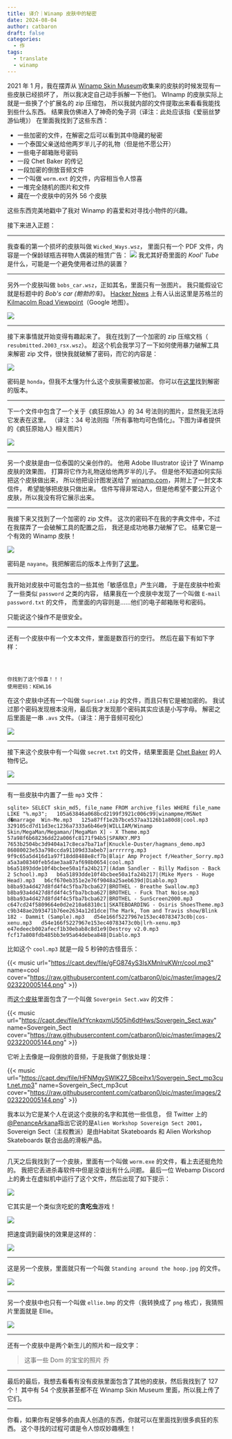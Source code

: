 ```yaml
---
title: 译介｜Winamp 皮肤中的秘密
date: 2024-08-04
author: catbaron
draft: false
categories:
  - 作
tags:
  - translate
  - winamp
---
```

2021 年 1 月，我在摆弄从 [Winamp Skin Museum](https://jordaneldredge.com/blog/winamp-skin-musuem/)收集来的皮肤的时候发现有一些皮肤已经损坏了，
所以我决定自己动手拆解一下他们。
WInamp 的皮肤实际上就是一些换了个扩展名的 zip 压缩包，
所以我就内部的文件提取出来看看我能找到些什么东西。
结果我仿佛进入了神奇的兔子洞（译注：此处应该指《爱丽丝梦游仙境》）
在里面我找到了这些东西：
- 一些加密的文件，在解密之后可以看到其中隐藏的秘密
- 一个泰国父亲送给他两岁半儿子的礼物（但是他不愿公开）
- 一些电子邮箱账号密码
- 一段 Chet Baker 的传记
- 一段加密的倒放音频文件
- 一个叫做 `worm.ext` 的文件，内容相当令人惊喜
- 一堆完全随机的图片和文件
- 藏在一个皮肤中的另外 56 个皮肤

这些东西完美地戳中了我对 Winamp 的喜爱和对寻找小物件的兴趣。

接下来进入正题：

---
我查看的第一个损坏的皮肤叫做 `Wicked_Ways.wsz`，
里面只有一个 PDF 文件，内容是一个保龄球瓶吉祥物人偶装的租赁广告：
![](https://raw.githubusercontent.com/catbaron0/pic/main/images/202484154849.png)
我尤其好奇里面的 *Kool' Tube* 是什么，可能是一个避免使用者过热的装置？

---
另外一个皮肤叫做 `bobs_car.wsz`，正如其名，里面只有一张图片。
我只能假设它就是标题中的 *Bob's car (鲍勃的车)*。
[Hacker News](https://news.ycombinator.com/item?id=41065196) 上有人认出这里是苏格兰的 [Kilmacolm Road Viewpoint](https://www.google.com/maps/place/Kilmacolm+Road+Viewpoint/@55.9285659,-4.7106362,3a,75y,90t/data=!3m8!1e2!3m6!1sAF1QipPpt-joyGwDUQF1ZE44AaDN6NFZbmd87LGrERqZ!2e10!3e12!6shttps:%2F%2Fgz0.googleusercontent.com%2Fp%2FAF1QipPpt-joyGwDUQF1ZE44AaDN6NFZbmd87LGrERqZ%3Dw414-h552-k-no!7i3024!8i4032!4m7!3m6!1s0x4889b105a0b0d8bf:0xf62aa0cffb734fbe!8m2!3d55.9285659!4d-4.7106362!10e5!16s%2Fg%2F11fpn_qb67?entry=ttu)（Google 地图）。

![](https://raw.githubusercontent.com/catbaron0/pic/main/images/202484154800.png)

---
接下来事情就开始变得有趣起来了。
我在找到了一个加密的 zip 压缩文档（ `resubmitted.2003_rsx.wsz`）。
趁这个机会我学习了一下如何使用暴力破解工具来解密 zip 文件，很快我就破解了密码，而它的内容是：

![](https://raw.githubusercontent.com/catbaron0/pic/main/images/202484154727.png)

密码是 `honda`，但我不太懂为什么这个皮肤需要被加密。
你可以在[这里](https://skins.webamp.org/skin/79dd58bc6e30f5a260f7aefd631d8ea2/2003_acura_rsx.updated.wsz/)找到解密的版本。

---

下一个文件中包含了一个关于《疯狂原始人》的 34 号法则的图片，显然我无法将它发表在这里。
（译注：34 号法则指「所有事物均可色情化」。下图为译者提供的《疯狂原始人》相关图片）

![](https://raw.githubusercontent.com/catbaron0/pic/main/images/202484154244.png)

---
另一个皮肤是由一位泰国的父亲创作的。
他用 Adobe Illustrator 设计了 Winamp 皮肤的效果图，
打算将它作为礼物送给他两岁半的儿子。
但是他不知道如何实际把这个皮肤做出来，
所以他把设计图发送给了 [winamp.com](winamp.com)，并附上了一封文本信件，
希望能够把皮肤只做出来。
信件写得非常动人，但是他希望不要公开这个皮肤，所以我没有将它展示出来。

---

我接下来又找到了一个加密的 zip 文件。
这次的密码不在我的字典文件中，不过在我摆弄了一会破解工具的配置之后，
我还是成功地暴力破解了它。
结果它是一个有效的 Winamp 皮肤！

![](https://raw.githubusercontent.com/catbaron0/pic/main/images/202484155822.png)

密码是 `nayane`。我把解密后的版本上传到了[这里](https://skins.webamp.org/skin/e880983b4c4597570b72041cb3dfac19/NIKE%20V10.wsz/)。

---
我开始对皮肤中可能包含的一些其他「敏感信息」产生兴趣，
于是在皮肤中检索了一些类似 `password` 之类的内容，
结果我在一个皮肤中发现了一个叫做 `E-mail password.txt` 的文件，
而里面的内容则是……他们的电子邮箱账号和密码。

只能说这个操作不是很安全。

---
还有一个皮肤中有一个文本文件，里面是数百行的空行。
然后在最下有如下字样：
```



你找到了这个惊喜！！！
使用密码：KEWL16
```

在这个皮肤中还有一个叫做 `Suprise!.zip` 的文件，而且只有它是被加密的。
我试过那个密码发现根本没用，最后我才发现那个密码其实应该是小写字母。
解密之后里面是一串 `.avs` 文件。（译注：用于音频可视化）

![](https://raw.githubusercontent.com/catbaron0/pic/main/images/202484160743.png)

---

接下来这个皮肤中有一个叫做 `secret.txt` 的文件，结果里面是 [Chet Baker](https://baike.baidu.com/item/查特贝克/3289306) 的人物传记。

![](https://raw.githubusercontent.com/catbaron0/pic/main/images/202484161700.png)

---
有一些皮肤中内置了一些 `mp3` 文件：

```
sqlite> SELECT skin_md5, file_name FROM archive_files WHERE file_name LIKE "%.mp3";   105a63846a068bcd2199f3921c006c99|winampme/MSNet d�marrage  Win-Me.mp3   125a87ff1e2b7bce537aa3126b1a80d8|cool.mp3   329105cd7d11d3ec1236a7333a6b46e9|WILLIAM/Winamp Skin/MegaMan/Megaman/[MegaMan X] - X Theme.mp3   57a98f6b68236dd22a006fc8171f94b5|SPARKY.MP3   7653b2504bc3d9404a17c8eca7ba71af|Knuckle-Duster/hagmans_demo.mp3   86080023e53a798ccda91109d33abeb7|arrrrrrg.mp3   9f9c65a5d416d1a97f18dd8488e8cf7b|Blair Amp Project f/Heather_Sorry.mp3   a5a3a08340feb5dae3aa87af698b0654|cool.mp3   b6a51893dde10f4bcbee50a1fa24b217|(Adam Sandler - Billy Madison - Back 2 School).mp3   b6a51893dde10f4bcbee50a1fa24b217|(Mike Myers - Huge Head).mp3   b6cf670eb351e2e76f9048a25aeb639d|Diablo.mp3   b8ba93a4d427d8fd4f4c5fba7bcba627|BROTHEL - Breathe Swallow.mp3   b8ba93a4d427d8fd4f4c5fba7bcba627|BROTHEL - Fuck That Noise.mp3   b8ba93a4d427d8fd4f4c5fba7bcba627|BROTHEL - SunScreen2000.mp3   c647cd24f5809664e0d2e210a68310c1|SKATEBOARDING - Osiris ShoesTheme.mp3   c9b348ae2b93471b76ee2634a12d1dce|The Mark, Tom and Travis show/Blink 182 - Dammit (Sample).mp3   d54e166f5227967e153ec40783473c0b|cos-xenu.mp3   d54e166f5227967e153ec40783473c0b|lrh-xenu.mp3   e47edeecb002afecf1b30ebab8c8d1e9|Destroy v2.0.mp3   fcf17a808fdb485bb3e95a64debea848|Diablo.mp3
```

比如这个 `cool.mp3` 就是一段 5 秒钟的古怪音乐：

{{< music url="https://capt.dev/file/gFG874yS3IsXMnlruKWrr/cool.mp3" name=cool  cover="https://raw.githubusercontent.com/catbaron0/pic/master/images/2023220005144.png" >}}

而[这个皮肤](https://skins.webamp.org/skin/5447f1bdfd64ffa7b3abe051ad717bcb/Chet_Baker.wsz/)里面包含了一个叫做 `Sovergein Sect.wav` 的文件：

{{< music url="https://capt.dev/file/kfYcnkqxmU505ih6dtHws/Sovergein_Sect.wav" name=Sovergein_Sect  cover="https://raw.githubusercontent.com/catbaron0/pic/master/images/2023220005144.png" >}}

它听上去像是一段倒放的音频，于是我做了倒放处理：

{{< music url="https://capt.dev/file/HFNMgySWlK27_5Bceihx1/Sovergein_Sect_mp3cut.net.mp3" name=Sovergein_Sect_mp3cut  cover="https://raw.githubusercontent.com/catbaron0/pic/master/images/2023220005144.png" >}}


我本以为它是某个人在说这个皮肤的名字和其他一些信息，
但 Twitter 上的 [@PenanceArkana](https://x.com/PenanceArkana/status/1816349964701757718)指出它说的是`Alien Workshop Sovereign Sect 2001`，
Sovereign Sect（主权教派）是由Habitat Skateboards 和 Alien Workshop Skateboards 联合出品的滑板产品。

---
几天之后我找到了一个皮肤，里面有一个叫做 `worm.exe` 的文件，看上去还挺危险的。
我把它丢进杀毒软件中但是没查出有什么问题。
最后一位 Webamp Discord 上的勇士在虚拟机中运行了这个文件，然后出现了如下提示：

![](https://raw.githubusercontent.com/catbaron0/pic/main/images/202484162916.png)

它其实是一个类似贪吃蛇的**贪吃虫**游戏！

![](https://jordaneldredge.com/notion-mirror/84ebb48c-616a-4f51-ae9a-991a4e0a7e9b/4a0c7793-43a4-41b0-9a86-e99750e33f9f/VxrgXlCeTz.gif)

把速度调到最快的效果是这样的：

![](https://jordaneldredge.com/notion-mirror/84ebb48c-616a-4f51-ae9a-991a4e0a7e9b/e775bd6e-fab0-4017-8c30-448f0a3f05eb/rgoq4NmUII.gif)

---
这是另一个皮肤，里面就只有一个叫做 `Standing around the hoop.jpg` 的文件。

![](https://raw.githubusercontent.com/catbaron0/pic/main/images/202484165222.png)

---
另一个皮肤中也只有一个叫做 `ellie.bmp` 的文件（我转换成了 `png` 格式），我猜照片里面就是 Ellie。

![](https://raw.githubusercontent.com/catbaron0/pic/main/images/202484165246.png)

---
还有一个皮肤中是两个新生儿的照片和一段文字：
> 这事一些 Dom 的宝宝的照片
> 乔

---
最后的最后，我想去看看有没有皮肤里面包含了其他的皮肤，然后我找到了 127 个！
其中有 54 个皮肤甚至都不在  Winamp Skin Museum 里面，所以我上传了它们。

---
你看，如果你有足够多的由真人创造的东西，你就可以在里面找到很多疯狂的东西。
这个寻找的过程可谓是令人惊叹妙趣横生！
